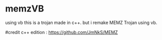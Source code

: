 # memzVB
using vb
this is a trojan made in c++.
but i remake MEMZ Trojan using vb.

#credit
c++ edition :
https://github.com/JmNkS/MEMZ
